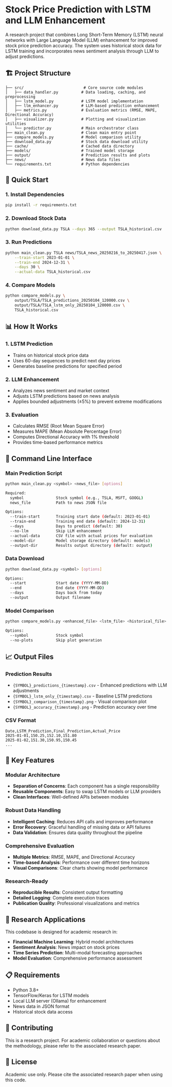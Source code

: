 # Stock Price Prediction with LSTM and LLM Enhancement

A research project that combines Long Short-Term Memory (LSTM) neural networks with Large Language Model (LLM) enhancement for improved stock price prediction accuracy. The system uses historical stock data for LSTM training and incorporates news sentiment analysis through LLM to adjust predictions.

## 🏗️ Project Structure

```
├── src/                          # Core source code modules
│   ├── data_handler.py          # Data loading, caching, and preprocessing
│   ├── lstm_model.py            # LSTM model implementation
│   ├── llm_enhancer.py          # LLM-based prediction enhancement
│   ├── metrics.py               # Evaluation metrics (RMSE, MAPE, Directional Accuracy)
│   ├── visualizer.py            # Plotting and visualization utilities
│   └── predictor.py             # Main orchestrator class
├── main_clean.py                # Clean main entry point
├── compare_models.py            # Model comparison utility
├── download_data.py             # Stock data download utility
├── cache/                       # Cached data directory
├── models/                      # Trained model storage
├── output/                      # Prediction results and plots
├── news/                        # News data files
└── requirements.txt             # Python dependencies
```

## 🚀 Quick Start

### 1. Install Dependencies
```bash
pip install -r requirements.txt
```

### 2. Download Stock Data
```bash
python download_data.py TSLA --days 365 --output TSLA_historical.csv
```

### 3. Run Predictions
```bash
python main_clean.py TSLA news/TSLA_news_20250216_to_20250417.json \
    --train-start 2023-01-01 \
    --train-end 2024-12-31 \
    --days 30 \
    --actual-data TSLA_historical.csv
```

### 4. Compare Models
```bash
python compare_models.py \
    output/TSLA/TSLA_predictions_20250104_120000.csv \
    output/TSLA/TSLA_lstm_only_20250104_120000.csv \
    TSLA_historical.csv
```

## 📊 How It Works

### 1. LSTM Prediction
- Trains on historical stock price data
- Uses 60-day sequences to predict next day prices
- Generates baseline predictions for specified period

### 2. LLM Enhancement
- Analyzes news sentiment and market context
- Adjusts LSTM predictions based on news analysis
- Applies bounded adjustments (±5%) to prevent extreme modifications

### 3. Evaluation
- Calculates RMSE (Root Mean Square Error)
- Measures MAPE (Mean Absolute Percentage Error)
- Computes Directional Accuracy with 1% threshold
- Provides time-based performance metrics

## 🔧 Command Line Interface

### Main Prediction Script
```bash
python main_clean.py <symbol> <news_file> [options]

Required:
  symbol              Stock symbol (e.g., TSLA, MSFT, GOOGL)
  news_file           Path to news JSON file

Options:
  --train-start       Training start date (default: 2023-01-01)
  --train-end         Training end date (default: 2024-12-31)
  --days              Days to predict (default: 30)
  --no-llm            Skip LLM enhancement
  --actual-data       CSV file with actual prices for evaluation
  --model-dir         Model storage directory (default: models)
  --output-dir        Results output directory (default: output)
```

### Data Download
```bash
python download_data.py <symbol> [options]

Options:
  --start             Start date (YYYY-MM-DD)
  --end               End date (YYYY-MM-DD)
  --days              Days back from today
  --output            Output filename
```

### Model Comparison
```bash
python compare_models.py <enhanced_file> <lstm_file> <historical_file> [options]

Options:
  --symbol            Stock symbol
  --no-plots          Skip plot generation
```

## 📈 Output Files

### Prediction Results
- `{SYMBOL}_predictions_{timestamp}.csv` - Enhanced predictions with LLM adjustments
- `{SYMBOL}_lstm_only_{timestamp}.csv` - Baseline LSTM predictions
- `{SYMBOL}_comparison_{timestamp}.png` - Visual comparison plot
- `{SYMBOL}_accuracy_{timestamp}.png` - Prediction accuracy over time

### CSV Format
```csv
Date,LSTM_Prediction,Final_Prediction,Actual_Price
2025-01-01,150.25,152.10,151.80
2025-01-02,151.30,150.95,150.45
...
```

## 🎯 Key Features

### Modular Architecture
- **Separation of Concerns**: Each component has a single responsibility
- **Reusable Components**: Easy to swap LSTM models or LLM providers
- **Clean Interfaces**: Well-defined APIs between modules

### Robust Data Handling
- **Intelligent Caching**: Reduces API calls and improves performance
- **Error Recovery**: Graceful handling of missing data or API failures
- **Data Validation**: Ensures data quality throughout the pipeline

### Comprehensive Evaluation
- **Multiple Metrics**: RMSE, MAPE, and Directional Accuracy
- **Time-based Analysis**: Performance over different time horizons
- **Visual Comparisons**: Clear charts showing model performance

### Research-Ready
- **Reproducible Results**: Consistent output formatting
- **Detailed Logging**: Complete execution traces
- **Publication Quality**: Professional visualizations and metrics

## 🔬 Research Applications

This codebase is designed for academic research in:
- **Financial Machine Learning**: Hybrid model architectures
- **Sentiment Analysis**: News impact on stock prices
- **Time Series Prediction**: Multi-modal forecasting approaches
- **Model Evaluation**: Comprehensive performance assessment

## 📋 Requirements

- Python 3.8+
- TensorFlow/Keras for LSTM models
- Local LLM server (Ollama) for enhancement
- News data in JSON format
- Historical stock data access

## 🤝 Contributing

This is a research project. For academic collaboration or questions about the methodology, please refer to the associated research paper.

## 📄 License

Academic use only. Please cite the associated research paper when using this code.
